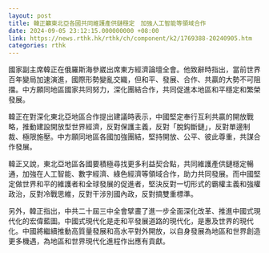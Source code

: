 ```yaml
---
layout: post
title: 韓正籲東北亞各國共同維護產供鏈穩定　加強人工智能等領域合作
date: 2024-09-05 23:12:15.000000000 +08:00
link: https://news.rthk.hk/rthk/ch/component/k2/1769388-20240905.htm
categories: rthk
---
```


國家副主席韓正在俄羅斯海參崴出席東方經濟論壇全會。他致辭時指出，當前世界百年變局加速演進，國際形勢變亂交織，但和平、發展、合作、共贏的大勢不可阻擋。中方願同地區國家共同努力，深化團結合作，共同促進本地區和平穩定和繁榮發展。

韓正在對深化東北亞地區合作提出建議時表示，中國堅定奉行互利共贏的開放戰略，推動建設開放型世界經濟，反對保護主義，反對「脫鈎斷鏈」，反對單邊制裁、極限施壓。中方願同地區各國加強團結，堅持開放、公平、彼此尊重，共謀合作發展。

韓正又說，東北亞地區各國要積極尋找更多利益契合點，共同維護產供鏈穩定暢通，加強在人工智能、數字經濟、綠色經濟等領域合作，助力共同發展。而中國堅定做世界和平的維護者和全球發展的促進者，堅決反對一切形式的霸權主義和強權政治，反對冷戰思維，反對干涉別國內政，反對搞雙重標準。

另外，韓正指出，中共二十屆三中全會擘畫了進一步全面深化改革、推進中國式現代化的宏偉藍圖。中國式現代化是走和平發展道路的現代化，是惠及世界的現代化。中國將繼續推動高質量發展和高水平對外開放，以自身發展為地區和世界創造更多機遇，為地區和世界現代化進程作出應有貢獻。
